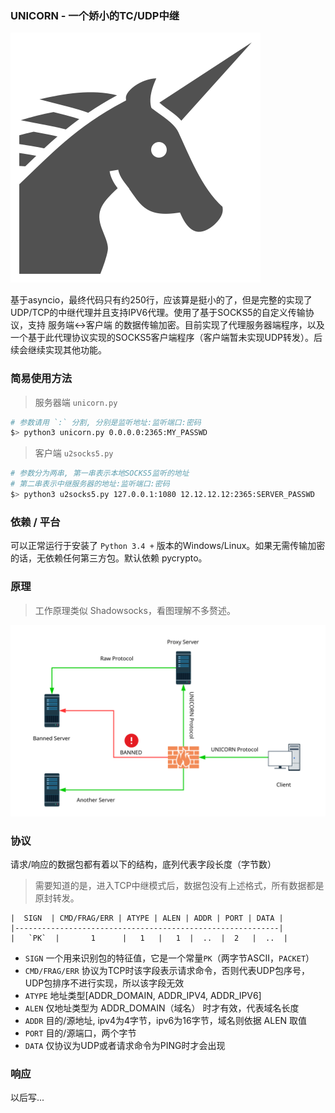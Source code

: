 
### UNICORN - 一个娇小的TC/UDP中继

![](svg/unicorn.svg)

基于asyncio，最终代码只有约250行，应该算是挺小的了，但是完整的实现了UDP/TCP的中继代理并且支持IPV6代理。使用了基于SOCKS5的自定义传输协议，支持 服务端<->客户端 的数据传输加密。目前实现了代理服务器端程序，以及一个基于此代理协议实现的SOCKS5客户端程序（客户端暂未实现UDP转发）。后续会继续实现其他功能。


### 简易使用方法
> 服务器端 `unicorn.py`
```bash
# 参数请用 `:` 分割, 分别是监听地址:监听端口:密码
$> python3 unicorn.py 0.0.0.0:2365:MY_PASSWD
```
> 客户端 `u2socks5.py`
```bash
# 参数分为两串, 第一串表示本地SOCKS5监听的地址
# 第二串表示中继服务器的地址:监听端口:密码
$> python3 u2socks5.py 127.0.0.1:1080 12.12.12.12:2365:SERVER_PASSWD
```

### 依赖 / 平台
可以正常运行于安装了 `Python 3.4 +` 版本的Windows/Linux。如果无需传输加密的话，无依赖任何第三方包。默认依赖 pycrypto。

### 原理

> 工作原理类似 Shadowsocks，看图理解不多赘述。

![](svg/howto.svg)

### 协议

 请求/响应的数据包都有着以下的结构，底列代表字段长度（字节数）

 > 需要知道的是，进入TCP中继模式后，数据包没有上述格式，所有数据都是原封转发。

    |  SIGN  | CMD/FRAG/ERR | ATYPE | ALEN | ADDR | PORT | DATA |
    |-----------------------------------------------------------|
    |   `PK`  |       1      |   1   |   1  |  ..  |  2   |  ..  |

  * `SIGN` 一个用来识别包的特征值，它是一个常量`PK`（两字节ASCII，`PACKET`）
  * `CMD/FRAG/ERR` 协议为TCP时该字段表示请求命令，否则代表UDP包序号，UDP包排序不进行实现，所以该字段无效
  * `ATYPE` 地址类型[ADDR_DOMAIN, ADDR_IPV4, ADDR_IPV6]
  * `ALEN` 仅地址类型为 ADDR_DOMAIN（域名） 时才有效，代表域名长度
  * `ADDR` 目的/源地址, ipv4为4字节，ipv6为16字节，域名则依据 ALEN 取值
  * `PORT` 目的/源端口，两个字节
  * `DATA` 仅协议为UDP或者请求命令为PING时才会出现

### 响应
以后写...
